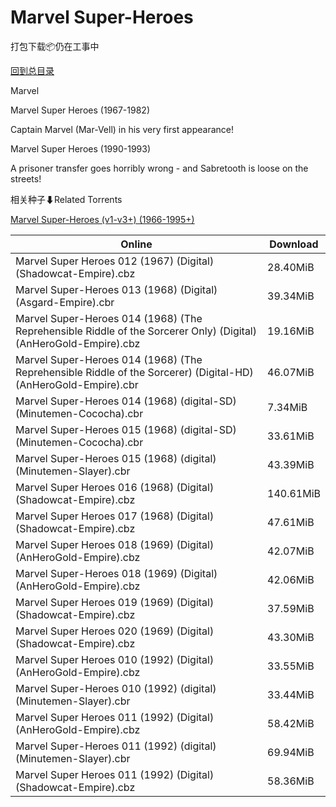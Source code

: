 # Marvel Super-Heroes

打包下载📦仍在工事中

[回到总目录](/Catalogs.md)

Marvel

Marvel Super Heroes (1967-1982)

Captain Marvel (Mar-Vell) in his very first appearance!



Marvel Super Heroes (1990-1993)

A prisoner transfer goes horribly wrong - and Sabretooth is loose on the streets!





相关种子⬇Related Torrents

[Marvel Super-Heroes (v1-v3+) (1966-1995+)](https://github.com/alicewish/markdown/blob/master/torrent/Marvel-Super-Heroes--v1-v3----1966-1995.md)

Online | Download
--- | ---
Marvel Super Heroes 012 (1967) (Digital) (Shadowcat-Empire).cbz | 28.40MiB
Marvel Super-Heroes 013 (1968) (Digital) (Asgard-Empire).cbr | 39.34MiB
Marvel Super-Heroes 014 (1968) (The Reprehensible Riddle of the Sorcerer Only) (Digital) (AnHeroGold-Empire).cbz | 19.16MiB
Marvel Super-Heroes 014 (1968) (The Reprehensible Riddle of the Sorcerer) (Digital-HD) (AnHeroGold-Empire).cbr | 46.07MiB
Marvel Super-Heroes 014 (1968) (digital-SD) (Minutemen-Cococha).cbr | 7.34MiB
Marvel Super-Heroes 015 (1968) (digital-SD) (Minutemen-Cococha).cbr | 33.61MiB
Marvel Super-Heroes 015 (1968) (digital) (Minutemen-Slayer).cbr | 43.39MiB
Marvel Super Heroes 016 (1968) (Digital) (Shadowcat-Empire).cbz | 140.61MiB
Marvel Super Heroes 017 (1968) (Digital) (Shadowcat-Empire).cbz | 47.61MiB
Marvel Super Heroes 018 (1969) (Digital) (AnHeroGold-Empire).cbz | 42.07MiB
Marvel Super-Heroes 018 (1969) (Digital) (AnHeroGold-Empire).cbz | 42.06MiB
Marvel Super Heroes 019 (1969) (Digital) (Shadowcat-Empire).cbz | 37.59MiB
Marvel Super Heroes 020 (1969) (Digital) (Shadowcat-Empire).cbz | 43.30MiB
Marvel Super Heroes 010 (1992) (Digital) (AnHeroGold-Empire).cbz | 33.55MiB
Marvel Super-Heroes 010 (1992) (digital) (Minutemen-Slayer).cbr | 33.44MiB
Marvel Super Heroes 011 (1992) (Digital) (AnHeroGold-Empire).cbz | 58.42MiB
Marvel Super-Heroes 011 (1992) (digital) (Minutemen-Slayer).cbr | 69.94MiB
Marvel Super Heroes 011 (1992) (Digital) (Shadowcat-Empire).cbz | 58.36MiB